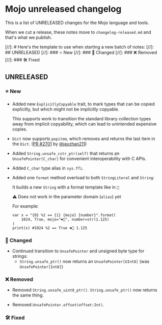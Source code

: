 # Mojo unreleased changelog

This is a list of UNRELEASED changes for the Mojo language and tools.

When we cut a release, these notes move to `changelog-released.md` and that's
what we publish.

[//]: # Here's the template to use when starting a new batch of notes:
[//]: ## UNRELEASED
[//]: ### ⭐️ New
[//]: ### 🦋 Changed
[//]: ### ❌ Removed
[//]: ### 🛠️ Fixed

## UNRELEASED

### ⭐️ New

- Added new `ExplicitlyCopyable` trait, to mark types that can be copied
  explicitly, but which might not be implicitly copyable.

  This supports work to transition the standard library collection types away
  from implicit copyability, which can lead to unintended expensive copies.

- `Dict` now supports `popitem`, which removes and returns the last item in the `Dict`.
([PR #2701](https://github.com/modularml/mojo/pull/2701)
by [@jayzhan211](https://github.com/jayzhan211))

- Added `String.unsafe_cstr_ptr(self)` that returns an `UnsafePointer[C_char]`
  for convenient interoperability with C APIs.

- Added `C_char` type alias in `sys.ffi`.

- Added one `format` method overload to both `StringLiteral` and `String`:

  It builds a new `String` with a format template like in `🐍`
  
  ⚠️ Does not work in the parameter domain (`alias`) yet

  For example:
  
  ```mojo
  var x = "{0} %2 == {1} {mojo} {number}".format(
      1024, True, mojo="❤️‍🔥", number=str(1.125)
  )
  print(x) #1024 %2 == True ❤️‍🔥 1.125
  ```

### 🦋 Changed

- Continued transition to `UnsafePointer` and unsigned byte type for strings:
  - `String.unsafe_ptr()` now returns an `UnsafePointer[UInt8]`
    (was `UnsafePointer[Int8]`)

### ❌ Removed

- Removed `String.unsafe_uint8_ptr()`. `String.unsafe_ptr()` now returns the
  same thing.

- Removed `UnsafePointer.offset(offset:Int)`.

### 🛠️ Fixed
